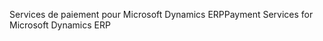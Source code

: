 <span data-ttu-id="fc901-101">Services de paiement pour Microsoft Dynamics ERP</span><span class="sxs-lookup"><span data-stu-id="fc901-101">Payment Services for Microsoft Dynamics ERP</span></span>